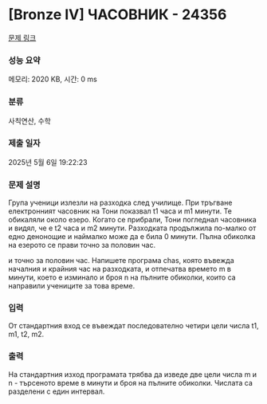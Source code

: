# [Bronze IV] ЧАСОВНИК - 24356 

[문제 링크](https://www.acmicpc.net/problem/24356) 

### 성능 요약

메모리: 2020 KB, 시간: 0 ms

### 분류

사칙연산, 수학

### 제출 일자

2025년 5월 6일 19:22:23

### 문제 설명

<p>Група ученици излезли на разходка след училище. При тръгване електронният часовник на Тони показвал t1 часа и m1 минути. Те обикаляли около езеро. Когато се прибрали, Тони погледнал часовника и видял, че е t2 часа и m2 минути. Разходката продължила по-малко от едно денонощие и наймалко може да е била 0 минути. Пълна обиколка на езерото се прави точно за половин час.</p>

<p>и точно за половин час. Напишете програма chas, която въвежда началния и крайния час на разходката, и отпечатва времето m в минути, което е изминало и броя n на пълните обиколки, които са направили учениците за това време.</p>

### 입력 

 <p>От стандартния вход се въвеждат последователно четири цели числа t1, m1, t2, m2.</p>

### 출력 

 <p>На стандартния изход програмата трябва да изведе две цели числа m и n - търсеното време в минути и броя на пълните обиколки. Числата са разделени с един интервал.</p>

